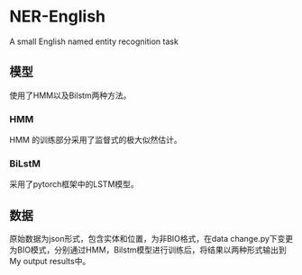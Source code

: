 # NER-English
A small English named entity recognition task
## 模型
使用了HMM以及Bilstm两种方法。
### HMM
HMM 的训练部分采用了监督式的极大似然估计。
### BiLstM
采用了pytorch框架中的LSTM模型。
## 数据
原始数据为json形式，包含实体和位置，为非BIO格式，在data change.py下变更为BIO模式，分别通过HMM，Bilstm模型进行训练后，将结果以两种形式输出到My output results中。

